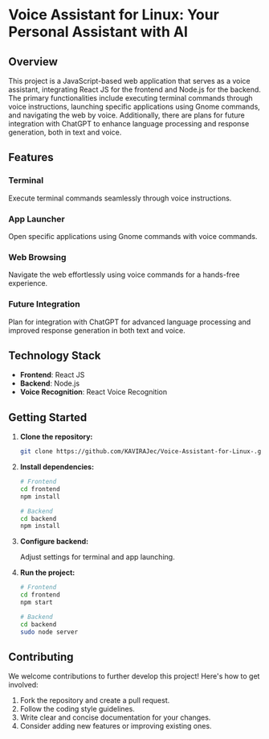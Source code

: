 # Voice Assistant for Linux: Your Personal Assistant with AI

## Overview

This project is a JavaScript-based web application that serves as a voice assistant, integrating React JS for the frontend and Node.js for the backend. The primary functionalities include executing terminal commands through voice instructions, launching specific applications using Gnome commands, and navigating the web by voice. Additionally, there are plans for future integration with ChatGPT to enhance language processing and response generation, both in text and voice.

## Features

### Terminal

Execute terminal commands seamlessly through voice instructions.

### App Launcher

Open specific applications using Gnome commands with voice commands.

### Web Browsing

Navigate the web effortlessly using voice commands for a hands-free experience.

### Future Integration

Plan for integration with ChatGPT for advanced language processing and improved response generation in both text and voice.

## Technology Stack

- **Frontend**: React JS
- **Backend**: Node.js
- **Voice Recognition**: React Voice Recognition

## Getting Started

1. **Clone the repository:**

    ```bash
    git clone https://github.com/KAVIRAJec/Voice-Assistant-for-Linux-.git
    ```

2. **Install dependencies:**

    ```bash
    # Frontend
    cd frontend
    npm install

    # Backend
    cd backend
    npm install
    ```

3. **Configure backend:**

    Adjust settings for terminal and app launching.

4. **Run the project:**

    ```bash
    # Frontend
    cd frontend
    npm start

    # Backend
    cd backend
    sudo node server
    ```

## Contributing

We welcome contributions to further develop this project! Here's how to get involved:

1. Fork the repository and create a pull request.
2. Follow the coding style guidelines.
3. Write clear and concise documentation for your changes.
4. Consider adding new features or improving existing ones.
